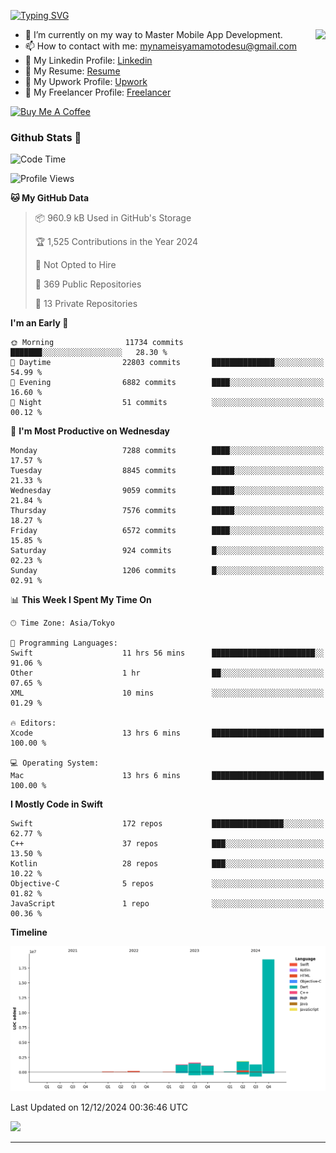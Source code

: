 
[![Typing SVG](https://readme-typing-svg.demolab.com/?lines=Thank+You+For+Visiting!!;You+Are+Welcome✨;I+am+Kyo+Yamamoto;Mobile+Developer)](https://git.io/typing-svg)
<p>
<img align="right" src="https://media.giphy.com/media/26ufdb3cYKwbRtYVW/giphy.gif" style="max-width:100%;" height="150px">

- 🌱 I’m currently on my way to Master Mobile App Development.
- 📫 How to contact with me: mynameisyamamotodesu@gmail.com
- 🔗 My Linkedin Profile: [Linkedin](https://www.linkedin.com/in/kyo-yamamoto-a2ab50239)
- 🔗 My Resume: [Resume](https://www.kickresume.com/cv/rNok4e/)
- 🔗 My Upwork Profile: [Upwork](https://www.upwork.com/freelancers/~01aa9115102bb4af25)
- 🔗 My Freelancer Profile: [Freelancer](https://www.freelancer.com/u/yamamotodesu)

<a href="https://www.buymeacoffee.com/kyoyamamoto" target="_blank"><img src="https://cdn.buymeacoffee.com/buttons/default-orange.png" alt="Buy Me A Coffee" height="41" width="174"></a>

### Github Stats 🥇 
<!--START_SECTION:waka-->
![Code Time](http://img.shields.io/badge/Code%20Time-926%20hrs%2052%20mins-blue)

![Profile Views](http://img.shields.io/badge/Profile%20Views-19-blue)

**🐱 My GitHub Data** 

> 📦 960.9 kB Used in GitHub's Storage 
 > 
> 🏆 1,525 Contributions in the Year 2024
 > 
> 🚫 Not Opted to Hire
 > 
> 📜 369 Public Repositories 
 > 
> 🔑 13 Private Repositories 
 > 
**I'm an Early 🐤** 

```text
🌞 Morning                11734 commits       ███████░░░░░░░░░░░░░░░░░░   28.30 % 
🌆 Daytime                22803 commits       ██████████████░░░░░░░░░░░   54.99 % 
🌃 Evening                6882 commits        ████░░░░░░░░░░░░░░░░░░░░░   16.60 % 
🌙 Night                  51 commits          ░░░░░░░░░░░░░░░░░░░░░░░░░   00.12 % 
```
📅 **I'm Most Productive on Wednesday** 

```text
Monday                   7288 commits        ████░░░░░░░░░░░░░░░░░░░░░   17.57 % 
Tuesday                  8845 commits        █████░░░░░░░░░░░░░░░░░░░░   21.33 % 
Wednesday                9059 commits        █████░░░░░░░░░░░░░░░░░░░░   21.84 % 
Thursday                 7576 commits        █████░░░░░░░░░░░░░░░░░░░░   18.27 % 
Friday                   6572 commits        ████░░░░░░░░░░░░░░░░░░░░░   15.85 % 
Saturday                 924 commits         █░░░░░░░░░░░░░░░░░░░░░░░░   02.23 % 
Sunday                   1206 commits        █░░░░░░░░░░░░░░░░░░░░░░░░   02.91 % 
```


📊 **This Week I Spent My Time On** 

```text
🕑︎ Time Zone: Asia/Tokyo

💬 Programming Languages: 
Swift                    11 hrs 56 mins      ███████████████████████░░   91.06 % 
Other                    1 hr                ██░░░░░░░░░░░░░░░░░░░░░░░   07.65 % 
XML                      10 mins             ░░░░░░░░░░░░░░░░░░░░░░░░░   01.29 % 

🔥 Editors: 
Xcode                    13 hrs 6 mins       █████████████████████████   100.00 % 

💻 Operating System: 
Mac                      13 hrs 6 mins       █████████████████████████   100.00 % 
```

**I Mostly Code in Swift** 

```text
Swift                    172 repos           ████████████████░░░░░░░░░   62.77 % 
C++                      37 repos            ███░░░░░░░░░░░░░░░░░░░░░░   13.50 % 
Kotlin                   28 repos            ███░░░░░░░░░░░░░░░░░░░░░░   10.22 % 
Objective-C              5 repos             ░░░░░░░░░░░░░░░░░░░░░░░░░   01.82 % 
JavaScript               1 repo              ░░░░░░░░░░░░░░░░░░░░░░░░░   00.36 % 
```



**Timeline**

![Lines of Code chart](https://raw.githubusercontent.com/YamamotoDesu/YamamotoDesu/main/assets/bar_graph.png)


 Last Updated on 12/12/2024 00:36:46 UTC
<!--END_SECTION:waka-->

![](https://github-profile-summary-cards.vercel.app/api/cards/profile-details?username=YamamotoDesu&theme=vue)

----
